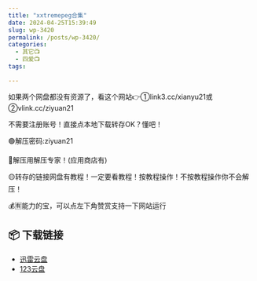 ```yaml
---
title: "xxtremepeg合集"
date: 2024-04-25T15:39:49
slug: wp-3420
permalink: /posts/wp-3420/
categories:
  - 其它📺
  - 四爱📺
tags:

---
```


如果两个网盘都没有资源了，看这个网站👉①link3.cc/xianyu21或②vlink.cc/ziyuan21

不需要注册账号！直接点本地下载转存OK？懂吧！

🟢解压密码:ziyuan21

🔵解压用解压专家！(应用商店有)

🟡转存的链接网盘有教程！一定要看教程！按教程操作！不按教程操作你不会解压！

💰🈶能力的宝，可以点左下角赞赏支持一下网站运行

## 📦 下载链接
- [迅雷云盘](https://blziyuan21.com/pay-download/3420?key=fed9b8c39e&down_id=0)
- [123云盘](https://blziyuan21.com/pay-download/3420?key=fed9b8c39e&down_id=1)

